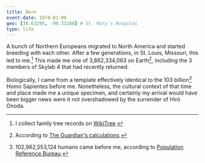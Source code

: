 ```yaml
---
title: Born
event-date: 1974-03-09
geo: [38.63295, -90.31108] # St. Mary's Hospital
type: life
---
```


A bunch of Northern Europeans migrated to North America and started breeding with each other. After a few generations, in St. Louis, Missouri, this led to me.[^genealogy] This made me one of 3,862,334,063 on Earth[^population], including the 3 members of Skylab 4 that had recently returned.

[^genealogy]: I collect family tree records on [WikiTree](https://www.wikitree.com/wiki/Gerwitz-222).

[^population]: According to [The Guardian's calculations](https://www.theguardian.com/environment/interactive/2011/oct/24/how-big-worlds-population-born).

Biologically, I came from a template effectively identical to the 103 billion[^prior] Homo Sapientes before me. Nonetheless, the cultural context of that time and place made me a unique specimen, and certainly my arrival would have been bigger news were it not overshadowed by the surrender of Hirō Onoda.

[^prior]: 102,962,553,124 humans came before me, according to [Population Reference Bureau](https://www.prb.org/howmanypeoplehaveeverlivedonearth/).
